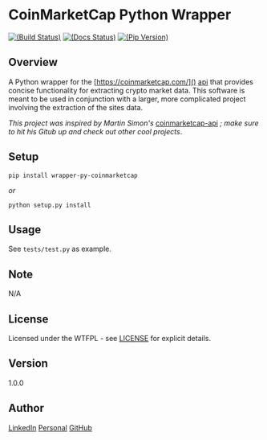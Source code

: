 # CoinMarketCap Python Wrapper

[![(Build Status)](https://img.shields.io/shippable/5444c5ecb904a4b21567b0ff.svg)][3]
[![(Docs Status)](https://readthedocs.org/projects/pip/badge/?version=stable)]()
[![(Pip Version)](https://img.shields.io/pypi/v/pip.svg)]()

Overview
---
A Python wrapper for the [https://coinmarketcap.com/]() [api][1] that provides concise 
functionality for extracting crypto market data. This software is meant to be used in 
conjunction with a larger, more complicated project involving the extraction of the 
sites data.

_This project was inspired by Martin Simon's_ [coinmarketcap-api][2] _; make sure to 
hit his Gitub up and check out other cool projects_.

[1]: https://coinmarketcap.com/api/
[2]: https://github.com/mrsmn/coinmarketcap-api
[3]: http://docs.readthedocs.io/en/latest/badges.html

Setup
---
```
pip install wrapper-py-coinmarketcap
```
_or_
```
python setup.py install
```

Usage
---
See `tests/test.py` as example.

Note
---
N/A

License
---
Licensed under the WTFPL - see [LICENSE](./doc/LICENSE) for explicit details.

Version
---
1.0.0

Author
---
[LinkedIn](https://www.linkedin.com/in/brandonjohnsonxyz/)
[Personal](https://brandonjohnson.life)
[GitHub](https://github.com/bitforce)
